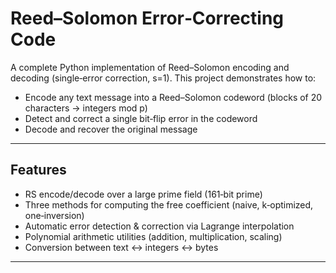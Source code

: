 # Reed–Solomon Error‑Correcting Code 

A complete Python implementation of Reed–Solomon encoding and decoding (single‑error correction, s=1). This project demonstrates how to:

- Encode any text message into a Reed–Solomon codeword (blocks of 20 characters → integers mod p)
- Detect and correct a single bit‑flip error in the codeword
- Decode and recover the original message

---

## Features

- RS encode/decode over a large prime field (161‑bit prime)
- Three methods for computing the free coefficient (naive, k‑optimized, one‑inversion)
- Automatic error detection & correction via Lagrange interpolation
- Polynomial arithmetic utilities (addition, multiplication, scaling)
- Conversion between text ↔ integers ↔ bytes

---
